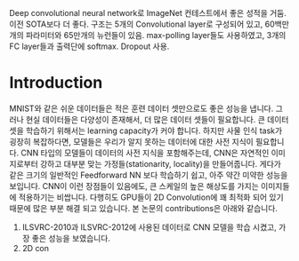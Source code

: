 Deep convolutional neural network로 ImageNet 컨테스트에서 좋은 성적을 거둠. 이전 SOTA보다 더 좋다.
구조는 5개의 Convolutional layer로 구성되어 있고, 60백만개의 파라미터와 65만개의 뉴런들이 있음. max-polling layer들도 사용하였고, 3개의 FC layer들과 출력단에 softmax.
Dropout 사용.

# Introduction
MNIST와 같은 쉬운 데이터들은 적은 훈련 데이터 셋만으로도 좋은 성능을 냅니다.
그러나 현실 데이터들은 다양성이 존재해서, 더 많은 데이터 셋들이 필요합니다.
큰 데이터 셋을 학습하기 위해서는 learning capacity가 커야 합니다. 하지만 사물 인식 task가 굉장히 복잡하다면, 모델들은 우리가 알지 못하는 데이터에 대한 사전 지식이 필요합니다. CNN 타입의 모델들이 데이터의 사전 지식을 포함해주는데, CNN은 자연적인 이미지로부터 강하고 대부분 맞는 가정들(stationarity, locality)을 만들어줍니다. 게다가 같은 크기의 일반적인 Feedforward NN 보다 학습하기 쉽고, 아주 약간 미약한 성능을 보입니다.
CNN이 이런 장점들이 있음에도, 큰 스케일의 높은 해상도를 가지는 이미지들에 적용하기는 비쌉니다. 다행히도 GPU들이 2D Convolution에 꽤 최적화 되어 있기 때문에 많은 부분 해결 되고 있습니다.
본 논문의 contributions은 아래와 같습니다.
1. ILSVRC-2010과 ILSVRC-2012에 사용된 데이터로 CNN 모델을 학습 시켰고, 가장 좋은 성능을 보였습니다.
2. 2D con


<!--stackedit_data:
eyJoaXN0b3J5IjpbLTE2MjY2NDYyMDVdfQ==
-->
